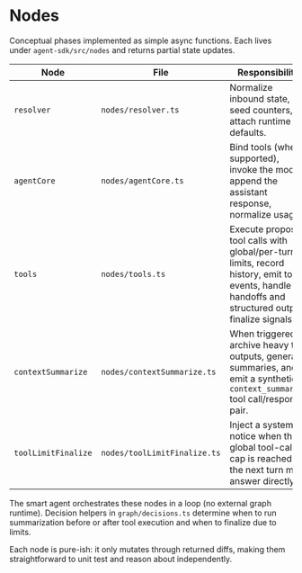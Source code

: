 
# Nodes

Conceptual phases implemented as simple async functions. Each lives under `agent-sdk/src/nodes` and returns partial state updates.

| Node | File | Responsibility |
|------|------|----------------|
| `resolver` | `nodes/resolver.ts` | Normalize inbound state, seed counters, attach runtime defaults. |
| `agentCore` | `nodes/agentCore.ts` | Bind tools (when supported), invoke the model, append the assistant response, normalize usage. |
| `tools` | `nodes/tools.ts` | Execute proposed tool calls with global/per-turn limits, record history, emit tool events, handle handoffs and structured output finalize signals. |
| `contextSummarize` | `nodes/contextSummarize.ts` | When triggered, archive heavy tool outputs, generate summaries, and emit a synthetic `context_summarize` tool call/response pair. |
| `toolLimitFinalize` | `nodes/toolLimitFinalize.ts` | Inject a system notice when the global tool-call cap is reached so the next turn must answer directly. |

The smart agent orchestrates these nodes in a loop (no external graph runtime). Decision helpers in `graph/decisions.ts` determine when to run summarization before or after tool execution and when to finalize due to limits.

Each node is pure-ish: it only mutates through returned diffs, making them straightforward to unit test and reason about independently.

